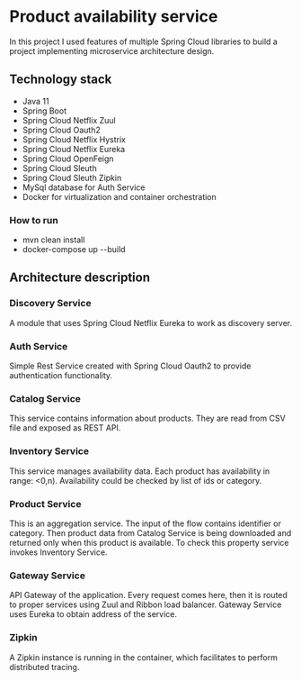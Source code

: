 # Product availability service

In this project I used features of multiple Spring Cloud libraries to build a project implementing microservice
architecture design.

## Technology stack

- Java 11
- Spring Boot
- Spring Cloud Netflix Zuul
- Spring Cloud Oauth2
- Spring Cloud Netflix Hystrix
- Spring Cloud Netflix Eureka
- Spring Cloud OpenFeign
- Spring Cloud Sleuth
- Spring Cloud Sleuth Zipkin
- MySql database for Auth Service
- Docker for virtualization and container orchestration

### How to run

- mvn clean install
- docker-compose up --build

## Architecture description

### Discovery Service

A module that uses Spring Cloud Netflix Eureka to work as discovery server.

### Auth Service
Simple Rest Service created with Spring Cloud Oauth2 to provide authentication functionality.
### Catalog Service

This service contains information about products. They are read from CSV file and exposed as REST API.

### Inventory Service

This service manages availability data. Each product has availability in range: <0,n). Availability could be checked by
list of ids or category.

### Product Service

This is an aggregation service. The input of the flow contains identifier or category. Then product data from Catalog
Service is being downloaded and returned only when this product is available. To check this property service invokes
Inventory Service.

### Gateway Service

API Gateway of the application. Every request comes here, then it is routed to proper services using Zuul and Ribbon load
balancer. Gateway Service uses Eureka to obtain address of the service.

### Zipkin

A Zipkin instance is running in the container, which facilitates to perform distributed tracing.
